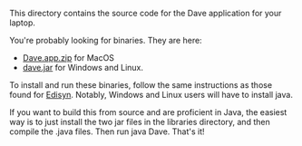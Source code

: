 This directory contains the source code for the Dave application for your laptop.  

You're probably looking for binaries.  They are here:

* [Dave.app.zip](http://cs.gmu.edu/~eclab/projects/grains/dave/Dave.app.zip) for MacOS
* [dave.jar](http://cs.gmu.edu/~eclab/projects/grains/dave/dave.jar) for Windows and Linux.

To install and run these binaries, follow the same instructions as those found for [Edisyn](https://github.com/eclab/edisyn).  Notably, Windows and Linux users will have to install java.

If you want to build this from source and are proficient in Java, the easiest way is to just install the two jar files in the libraries directory, and then compile the .java files.  Then run java Dave.  That's it!
